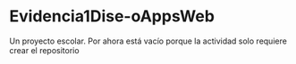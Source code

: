 # Evidencia1Dise-oAppsWeb
Un proyecto escolar. Por ahora está vacío porque la actividad solo requiere crear el repositorio
